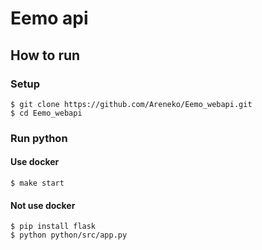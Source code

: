 # Eemo api

## How to run

### Setup
```
$ git clone https://github.com/Areneko/Eemo_webapi.git
$ cd Eemo_webapi
```

### Run python

#### Use docker
```
$ make start
```

#### Not use docker
```
$ pip install flask
$ python python/src/app.py
```